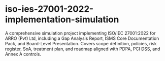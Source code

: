 # iso-ies-27001-2022-implementation-simulation
A comprehensive simulation project implementing ISO/IEC 27001:2022 for ARRO (Pvt) Ltd, including a Gap Analysis Report, ISMS Core Documentation Pack, and Board-Level Presentation. Covers scope definition, policies, risk register, SoA, treatment plan, and roadmap aligned with PDPA, PCI DSS, and Annex A controls.
